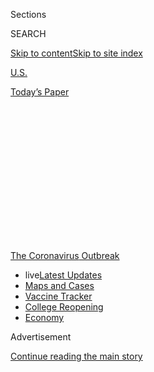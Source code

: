 <div id="app">

<div>

<div>

<div>

<div class="NYTAppHideMasthead css-1q2w90k e1suatyy0">

<div class="section css-ui9rw0 e1suatyy2">

<div class="css-eph4ug er09x8g0">

<div class="css-6n7j50">

</div>

<span class="css-1dv1kvn">Sections</span>

<div class="css-10488qs">

<span class="css-1dv1kvn">SEARCH</span>

</div>

[Skip to content](#site-content)[Skip to site
index](#site-index)

</div>

<div id="masthead-section-label" class="css-1wr3we4 eaxe0e00">

[U.S.](https://www.nytimes.com/section/us)

</div>

<div class="css-10698na e1huz5gh0">

</div>

</div>

<div id="masthead-bar-one" class="section hasLinks css-15hmgas e1csuq9d3">

<div class="css-uqyvli e1csuq9d0">

</div>

<div class="css-1uqjmks e1csuq9d1">

</div>

<div class="css-9e9ivx">

[](https://myaccount.nytimes.com/auth/login?response_type=cookie&client_id=vi)

</div>

<div class="css-1bvtpon e1csuq9d2">

[Today’s
Paper](https://www.nytimes.com/section/todayspaper)

</div>

</div>

</div>

</div>

<div data-aria-hidden="false">

<div id="site-content" data-role="main">

<div>

<div class="css-1aor85t" style="opacity:0.000000001;z-index:-1;visibility:hidden">

<div class="css-1hqnpie">

<div class="css-epjblv">

<span class="css-17xtcya">[U.S.](/section/us)</span><span class="css-x15j1o">|</span><span class="css-fwqvlz">Teachers
Are Wary of Returning to Class, and Online Instruction
Too</span>

</div>

<div class="css-k008qs">

<div class="css-1iwv8en">

<span class="css-18z7m18"></span>

<div>

</div>

</div>

<span class="css-1n6z4y">https://nyti.ms/2CZkGpr</span>

<div class="css-1705lsu">

<div class="css-4xjgmj">

<div class="css-4skfbu" data-role="toolbar" data-aria-label="Social Media Share buttons, Save button, and Comments Panel with current comment count" data-testid="share-tools">

  - 
  - 
  - 
  - 
    
    <div class="css-6n7j50">
    
    </div>

  - 

</div>

</div>

</div>

</div>

</div>

</div>

<div id="NYT_TOP_BANNER_REGION" class="css-13pd83m">

<div>

<div id="styln-prism-menu-1592847958612" class="section interactive-content interactive-size-medium css-1edisqu">

<div class="css-17ih8de interactive-body">

<div id="scroll-container" class="css-1gj85ro">

[<span class="styln-title-wrap"><span class="css-1pje3qr">The
Coronavirus</span><span class="css-1pje3qr">
Outbreak</span></span>](https://www.nytimes.com/news-event/coronavirus?action=click&pgtype=Article&state=default&region=TOP_BANNER&context=storylines_menu)

  - <span class="css-kqxiym" data-emphasize="true">live</span>[Latest
    Updates](https://www.nytimes.com/2020/08/03/world/coronavirus-covid-19.html?action=click&pgtype=Article&state=default&region=TOP_BANNER&context=storylines_menu)
  - [Maps and
    Cases](https://www.nytimes.com/interactive/2020/us/coronavirus-us-cases.html?action=click&pgtype=Article&state=default&region=TOP_BANNER&context=storylines_menu)
  - [Vaccine
    Tracker](https://www.nytimes.com/interactive/2020/science/coronavirus-vaccine-tracker.html?action=click&pgtype=Article&state=default&region=TOP_BANNER&context=storylines_menu)
  - [College
    Reopening](https://www.nytimes.com/2020/08/02/us/covid-college-reopening.html?action=click&pgtype=Article&state=default&region=TOP_BANNER&context=storylines_menu)
  - [Economy](https://www.nytimes.com/live/2020/08/03/business/stock-market-today-coronavirus?action=click&pgtype=Article&state=default&region=TOP_BANNER&context=storylines_menu)

</div>

</div>

</div>

</div>

</div>

<div id="top-wrapper" class="css-1sy8kpn">

<div id="top-slug" class="css-l9onyx">

Advertisement

</div>

[Continue reading the main
story](#after-top)

<div class="ad top-wrapper" style="text-align:center;height:100%;display:block;min-height:250px">

<div id="top" class="place-ad" data-position="top" data-size-key="top">

</div>

</div>

<div id="after-top">

</div>

</div>

<div>

<div id="sponsor-wrapper" class="css-1hyfx7x">

<div id="sponsor-slug" class="css-19vbshk">

Supported by

</div>

[Continue reading the main
story](#after-sponsor)

<div id="sponsor" class="ad sponsor-wrapper" style="text-align:center;height:100%;display:block">

</div>

<div id="after-sponsor">

</div>

</div>

<div class="css-186x18t">

</div>

<div class="css-1vkm6nb ehdk2mb0">

# Teachers Are Wary of Returning to Class, and Online Instruction Too

</div>

Unions are threatening to strike if classrooms reopen, but are also
pushing to limit live remote teaching. Their demands will shape pandemic
education.

<div class="css-79elbk" data-testid="photoviewer-wrapper">

<div class="css-z3e15g" data-testid="photoviewer-wrapper-hidden">

</div>

<div class="css-1a48zt4 ehw59r15" data-testid="photoviewer-children">

![<span class="css-16f3y1r e13ogyst0" data-aria-hidden="true">Angela
Andrus, who teaches junior high, at a protest in Salt Lake City last
week. Utah’s largest teachers' union has called for starting the school
year online because of safety
concerns.</span><span class="css-cnj6d5 e1z0qqy90" itemprop="copyrightHolder"><span class="css-1ly73wi e1tej78p0">Credit...</span><span><span>Rick
Bowmer/Associated
Press</span></span></span>](https://static01.nyt.com/images/2020/07/29/us/29virus-teacherunions01/29virus-teacherunions01-articleLarge.jpg?quality=75&auto=webp&disable=upscale)

</div>

</div>

<div class="css-18e8msd">

<div class="css-pdw9fk epjyd6m0">

<div class="css-1txwxcy ey68jwv0" data-aria-hidden="true">

[![Dana
Goldstein](https://static01.nyt.com/images/2018/06/12/multimedia/author-dana-goldstein/author-dana-goldstein-thumbLarge.png
"Dana Goldstein")](https://www.nytimes.com/by/dana-goldstein)[![Eliza
Shapiro](https://static01.nyt.com/images/2018/12/28/multimedia/author-eliza-shapiro/author-eliza-shapiro-thumbLarge.png
"Eliza Shapiro")](https://www.nytimes.com/by/eliza-shapiro)

</div>

<div class="css-1baulvz">

By [<span class="css-1baulvz" itemprop="name">Dana
Goldstein</span>](https://www.nytimes.com/by/dana-goldstein) and
[<span class="css-1baulvz last-byline" itemprop="name">Eliza
Shapiro</span>](https://www.nytimes.com/by/eliza-shapiro)

</div>

</div>

  - 
    
    <div class="css-ld3wwf e16638kd2">
    
    Published July 29, 2020Updated July 31,
    2020
    
    </div>

  - 
    
    <div class="css-4xjgmj">
    
    <div class="css-pvvomx" data-role="toolbar" data-aria-label="Social Media Share buttons, Save button, and Comments Panel with current comment count" data-testid="share-tools">
    
      - 
      - 
      - 
      - 
        
        <div class="css-6n7j50">
        
        </div>
    
      - 
    
    </div>
    
    </div>

</div>

</div>

<div class="section meteredContent css-1r7ky0e" name="articleBody" itemprop="articleBody">

<div class="css-1fanzo5 StoryBodyCompanionColumn">

<div class="css-53u6y8">

As the nation heads toward a chaotic back-to-school season, with
officials struggling over when to reopen classrooms and how to engage
children online, teachers’ unions are playing a powerful role in
determining the shape of public education as the coronavirus pandemic
continues to rage.

Teachers in many districts are fighting for longer school closures,
stronger safety requirements and limits on what they are required to do
in virtual classrooms, while flooding social media and state capitols
with their concerns and threatening to walk off their jobs if key
demands are not met.

On Tuesday, the nation’s second-largest teachers’ union raised the
stakes dramatically by [authorizing its local and state
chapters](https://www.nytimes.com/2020/07/28/world/coronavirus-covid-19.html#link-541bdc40)
to strike if their districts do not take sufficient precautions — such
as requiring masks and updating ventilation systems — before reopening
classrooms. Already, teachers’ unions have [sued Florida’s
governor](https://www.nytimes.com/2020/07/20/world/coronavirus-cases.html#link-2e69dc1c)
over that state’s efforts to require schools to offer in-person
instruction.

</div>

</div>

<div>

</div>

<div class="css-1fanzo5 StoryBodyCompanionColumn">

<div class="css-53u6y8">

But even as unions exert their influence, they face enormous public and
political pressure because of widespread acknowledgment that getting
parents back to work requires functioning school systems, and that
remote learning [failed many
children](https://www.nytimes.com/2020/06/05/us/coronavirus-education-lost-learning.html)
this spring, deepening [achievement
gaps](https://www.nytimes.com/2020/06/05/us/coronavirus-education-lost-learning.html)
by race and income.

</div>

</div>

<div class="css-1fanzo5 StoryBodyCompanionColumn">

<div class="css-53u6y8">

With the academic year set to begin next month in much of the country,
parents are desperate for teachers to provide more interactive,
face-to-face instruction this fall, both online and, where safe, in
person. But many unions, while concerned about the safety of classrooms,
are also fighting to limit the amount of time that teachers are required
to be on video over the course of a day.

The unions are “really on the backs of their heels on this,” said Robin
Lake, director of the Center on Reinventing Public Education, a research
and advocacy group that sometimes takes positions contrary to unions.
She is concerned that the urgent needs of children who have not
physically attended school for many months are getting lost. “I feel
like we are treating kids as pawns in this game.”

</div>

</div>

<div>

</div>

<div class="css-1fanzo5 StoryBodyCompanionColumn">

<div class="css-53u6y8">

Pressure from President Trump and Education Secretary Betsy DeVos, who
are distrusted by many educators, has hardened the opposition of many
teachers to returning to classrooms, even in places where the virus is
under control. They contend that political leaders are putting the needs
of the economy above their safety and pushing schools to reopen without
adequate guidance or financial support.

</div>

</div>

<div class="css-1fanzo5 StoryBodyCompanionColumn">

<div class="css-53u6y8">

“It’s been a terrible disservice to parents, to kids, to educators, who
basically are left holding the bag and trying to figure this out,” said
Randi Weingarten, president of the American Federation of Teachers,
which voted to support its members who choose to strike while stressing
that such actions should be a “last resort.”

[About 70
percent](https://nces.ed.gov/surveys/ntps/tables/Table_TeachersUnion.asp)
of American teachers were union members in 2016. Educators have enjoyed
significant parental support in recent years during [a series of
walkouts](https://www.nytimes.com/2019/01/14/us/lausd-teachers-strike.html),
including in Republican-led states, in favor of higher wages and more
school
funding.

<div id="NYT_MAIN_CONTENT_1_REGION" class="css-9tf9ac">

<div>

<div id="styln-covid-updates-world" class="section interactive-content interactive-size-medium css-1ftcdic">

<div class="css-17ih8de interactive-body">

<div id="styln-briefing-block" data-asset-id="QXJ0aWNsZTpueXQ6Ly9hcnRpY2xlLzZkMDlhMjVlLTQxZDYtNWE3ZC04NzFjLTNiMDkyMGU0NjA2Zg==">

<div class="briefing-block-header-section">

# [Latest Updates: Global Coronavirus Outbreak](https://www.nytimes.com/2020/08/03/world/coronavirus-covid-19.html?action=click&pgtype=Article&state=default&region=MAIN_CONTENT_1&context=storylines_live_updates)

<div class="briefing-block-ts">

Updated 2020-08-04T05:55:16.339Z

</div>

</div>

  - [Fauci defends Birx after she is criticized by
    Trump.](https://www.nytimes.com/2020/08/03/world/coronavirus-covid-19.html?action=click&pgtype=Article&state=default&region=MAIN_CONTENT_1&context=storylines_live_updates#link-4547638f)
  - [Trump derides Democrats as lawmakers and administration officials
    try to break stimulus
    impasse.](https://www.nytimes.com/2020/08/03/world/coronavirus-covid-19.html?action=click&pgtype=Article&state=default&region=MAIN_CONTENT_1&context=storylines_live_updates#link-15e7f995)
  - [The deadline for 2020 census counting has been moved up by a
    month.](https://www.nytimes.com/2020/08/03/world/coronavirus-covid-19.html?action=click&pgtype=Article&state=default&region=MAIN_CONTENT_1&context=storylines_live_updates#link-e5a2cda)

<div class="briefing-block-footer">

<div class="briefing-block-footer-meta">

[See more
updates](https://www.nytimes.com/2020/08/03/world/coronavirus-covid-19.html?action=click&pgtype=Article&state=default&region=MAIN_CONTENT_1&context=storylines_live_updates)

</div>

<div class="briefing-block-briefinglinks">

<span>More live coverage:</span>
[Markets](https://www.nytimes.com/live/2020/08/03/business/stock-market-today-coronavirus?action=click&pgtype=Article&state=default&region=MAIN_CONTENT_1&context=storylines_live_updates)

</div>

</div>

</div>

</div>

</div>

</div>

</div>

But now, with the economy sputtering and many parents struggling to
balance work and child care while overseeing remote learning, teachers
who resist demands to appear over video or to work in classrooms where
it is considered safe risk fraying those [hard-won
bonds](https://www.nytimes.com/2020/07/11/us/virus-teachers-classrooms.html).

Some critics see teachers’ unions as trying to have it both ways:
reluctant to return to classrooms, but also resistant in some districts
to providing a full day of remote school via tools like live video — the
kind of interactive, online instruction that many parents say their
children need after watching them flounder in the spring.

Union leaders point out that many teachers went above and beyond the
work hours laid out in emergency labor agreements that were quickly
pulled together after schools closed in March. Their members provided
technical support to families and answered emails and text messages from
students and parents late into the night, leaders say.

Now, those representatives must balance the concerns of an often-feisty
membership against the urgent needs of vulnerable children and the
often-competing demands of local and federal officials. Complicating
matters, parents disagree sharply on what they want from schools during
the pandemic.

</div>

</div>

<div>

</div>

<div class="css-1fanzo5 StoryBodyCompanionColumn">

<div class="css-53u6y8">

[A July
poll](https://www.kff.org/coronavirus-covid-19/report/kff-health-tracking-poll-july-2020/)
found that 60 percent of parents supported delaying school reopenings
until the virus is under control. Polls show that Black and Latino
families, who have suffered disproportionately from the pandemic, [have
expressed more concern about returning to school than white parents
have](https://www.chalkbeat.org/2020/7/14/21324873/school-closure-reopening-parents-surveys),
but are also more worried about the academic and social impacts of
online learning.

In New York City, where the coronavirus caseload is now relatively low,
a June parents’ survey found that most respondents [were at least
somewhat
willing](https://www.nytimes.com/2020/07/06/nyregion/nyc-school-reopening-plan.html)
to send their children back to physical classrooms, despite teachers’
fears.

</div>

</div>

<div class="css-79elbk" data-testid="photoviewer-wrapper">

<div class="css-z3e15g" data-testid="photoviewer-wrapper-hidden">

</div>

<div class="css-1a48zt4 ehw59r15" data-testid="photoviewer-children">

![<span class="css-16f3y1r e13ogyst0" data-aria-hidden="true">New York
City is one of the few large districts in the country planning to reopen
classrooms even part time this fall. But some teachers, concerned about
their health, are threatening a sick
out.</span><span class="css-cnj6d5 e1z0qqy90" itemprop="copyrightHolder"><span class="css-1ly73wi e1tej78p0">Credit...</span><span>Spencer
Platt/Getty
Images</span></span>](https://static01.nyt.com/images/2020/07/29/us/29virus-teacherunions03/merlin_171583887_7fbcf538-c28c-423c-a58e-50f82f5a783a-articleLarge.jpg?quality=75&auto=webp&disable=upscale)

</div>

</div>

<div class="css-1fanzo5 StoryBodyCompanionColumn">

<div class="css-53u6y8">

Dionn Hurley, who lives in the South Bronx, said her 18-year-old son,
who has autism, “regressed by a year in a month” after schools
shuttered. “Our kids need in-person learning,” she said.

She and her husband are both essential workers who have been commuting
across the city to their jobs since the pandemic began. She contends
teachers should do the same, with adequate safety precautions.

“We all know there’s a pandemic. It’s affecting everyone,” Ms. Hurley
said. “You can’t just keep saying you’re scared. We’re all scared.”

Union representatives said they were aware of those sentiments, and the
very real needs behind them. That makes the job of negotiating for their
members especially difficult.

</div>

</div>

<div class="css-1fanzo5 StoryBodyCompanionColumn">

<div class="css-53u6y8">

“I would not say that being a teachers’ union leader is a job most
people would want to have at this moment,” said Michael Mulgrew,
president of the United Federation of Teachers in New York City, the
largest local teachers’ union in the country.

Pressure from California’s politically powerful teachers’ unions helped
push Gov. Gavin Newsom to [announce guidelines this
month](https://www.nytimes.com/2020/07/17/us/california-schools-reopening-newsom.html)
that will require many of the state’s districts, covering more than 80
percent of its population, to start school remotely, opening classrooms
only once new infections and hospitalizations decline sufficiently in a
region.

Los Angeles, the nation’s second-largest school district, had [already
made the
decision](https://www.nytimes.com/2020/07/13/us/lausd-san-diego-school-reopening.html)
to start the year online because of soaring infections. Now the union
and administrators are engaged in long negotiating sessions via Zoom,
with one of the stickiest points of contention being how many hours per
day teachers should be required to teach live via video.

Cecily Myart-Cruz, president of the United Teachers Los Angeles union,
said she understood the benefits — she watched her own son engage with
teachers online during the spring shutdown — but she argued that a full
school day over video would not be feasible for either students or
teachers (although [some private schools have embraced
it](https://www.nytimes.com/2020/05/09/us/coronavirus-public-private-school.html)).

“You’re not going to see people engaged,” she said. “Kids will turn off
to that.”

The union’s priorities, Ms. Myart-Cruz said, include ensuring that
remote mental health counseling is available to students, and that
teachers are reimbursed for work-from-home expenses such as upgrading
their internet connections.

In the Sacramento City Unified School District, a history of mistrust
between the union and administration has led to a series of repeated
breakdowns in talks during the pandemic.

The district will open in a remote-only mode on Sept. 3, and has
proposed that lessons delivered live over video or audio should be
recorded for families to access at times that are convenient for them.
But the union has objected, arguing that recording lessons could be a
violation of privacy for educators, students and families because their
likenesses could be posted and viewed without their explicit permission.

</div>

</div>

<div class="css-1fanzo5 StoryBodyCompanionColumn">

<div class="css-53u6y8">

In the spring, the union argued in favor of providing more paper
materials to students, making the case that it was unfair to lean into
high-tech learning when some students lacked laptops and internet
access.

<div id="NYT_MAIN_CONTENT_3_REGION" class="css-9tf9ac">

<div>

<div id="styln-prism-freeform-1594220623585" class="section interactive-content interactive-size-medium css-1ftcdic">

<div class="css-17ih8de interactive-body">

<div id="prism-freeform-block-38059" class="css-19mumt8" data-role="complementary" data-storyline="The Coronavirus Outbreak" data-truncated="true" tabindex="0">

<div class="css-a8d9oz">

<div class="css-eb027h">

[](https://www.nytimes.com/news-event/coronavirus?action=click&pgtype=Article&state=default&region=MAIN_CONTENT_3&context=storylines_faq)

### The Coronavirus Outbreak ›

#### Frequently Asked Questions

Updated August 3, 2020

  - #### I’m a small-business owner. Can I get relief?
    
      - The [stimulus bills enacted in
        March](https://www.nytimes.com/article/small-business-loans-stimulus-grants-freelancers-coronavirus.html?action=click&pgtype=Article&state=default&region=MAIN_CONTENT_3&context=storylines_faq)
        offer help for the millions of American small businesses. Those
        eligible for aid are businesses and nonprofit organizations with
        fewer than 500 workers, including sole proprietorships,
        independent contractors and freelancers. Some larger companies
        in some industries are also eligible. The help being offered,
        which is being managed by the Small Business Administration,
        includes the Paycheck Protection Program and the Economic Injury
        Disaster Loan program. But lots of folks have [not yet seen
        payouts.](https://www.nytimes.com/interactive/2020/05/07/business/small-business-loans-coronavirus.html?action=click&pgtype=Article&state=default&region=MAIN_CONTENT_3&context=storylines_faq)
        Even those who have received help are confused: The rules are
        draconian, and some are stuck sitting on [money they don’t know
        how to
        use.](https://www.nytimes.com/2020/05/02/business/economy/loans-coronavirus-small-business.html?action=click&pgtype=Article&state=default&region=MAIN_CONTENT_3&context=storylines_faq)
        Many small-business owners are getting less than they expected
        or [not hearing anything at
        all.](https://www.nytimes.com/2020/06/10/business/Small-business-loans-ppp.html?action=click&pgtype=Article&state=default&region=MAIN_CONTENT_3&context=storylines_faq)

  - #### What are my rights if I am worried about going back to work?
    
      - Employers have to provide [a safe
        workplace](https://www.osha.gov/SLTC/covid-19/standards.html)
        with policies that protect everyone equally. [And if one of your
        co-workers tests positive for the coronavirus, the
        C.D.C.](https://www.nytimes.com/article/coronavirus-money-unemployment.html?action=click&pgtype=Article&state=default&region=MAIN_CONTENT_3&context=storylines_faq)
        has said that [employers should tell their
        employees](https://www.cdc.gov/coronavirus/2019-ncov/community/guidance-business-response.html)
        -- without giving you the sick employee’s name -- that they may
        have been exposed to the virus.

  - #### Should I refinance my mortgage?
    
      - [It could be a good
        idea,](https://www.nytimes.com/article/coronavirus-money-unemployment.html?action=click&pgtype=Article&state=default&region=MAIN_CONTENT_3&context=storylines_faq)
        because mortgage rates have [never been
        lower.](https://www.nytimes.com/2020/07/16/business/mortgage-rates-below-3-percent.html?action=click&pgtype=Article&state=default&region=MAIN_CONTENT_3&context=storylines_faq)
        Refinancing requests have pushed mortgage applications to some
        of the highest levels since 2008, so be prepared to get in line.
        But defaults are also up, so if you’re thinking about buying a
        home, be aware that some lenders have tightened their standards.

  - #### What is school going to look like in September?
    
      - It is unlikely that many schools will return to a normal
        schedule this fall, requiring the grind of [online
        learning](https://www.nytimes.com/2020/06/05/us/coronavirus-education-lost-learning.html?action=click&pgtype=Article&state=default&region=MAIN_CONTENT_3&context=storylines_faq),
        [makeshift child
        care](https://www.nytimes.com/2020/05/29/us/coronavirus-child-care-centers.html?action=click&pgtype=Article&state=default&region=MAIN_CONTENT_3&context=storylines_faq)
        and [stunted
        workdays](https://www.nytimes.com/2020/06/03/business/economy/coronavirus-working-women.html?action=click&pgtype=Article&state=default&region=MAIN_CONTENT_3&context=storylines_faq)
        to continue. California’s two largest public school districts —
        Los Angeles and San Diego — said on July 13, that [instruction
        will be remote-only in the
        fall](https://www.nytimes.com/2020/07/13/us/lausd-san-diego-school-reopening.html?action=click&pgtype=Article&state=default&region=MAIN_CONTENT_3&context=storylines_faq),
        citing concerns that surging coronavirus infections in their
        areas pose too dire a risk for students and teachers. Together,
        the two districts enroll some 825,000 students. They are the
        largest in the country so far to abandon plans for even a
        partial physical return to classrooms when they reopen in
        August. For other districts, the solution won’t be an
        all-or-nothing approach. [Many
        systems](https://bioethics.jhu.edu/research-and-outreach/projects/eschool-initiative/school-policy-tracker/),
        including the nation’s largest, New York City, are devising
        [hybrid
        plans](https://www.nytimes.com/2020/06/26/us/coronavirus-schools-reopen-fall.html?action=click&pgtype=Article&state=default&region=MAIN_CONTENT_3&context=storylines_faq)
        that involve spending some days in classrooms and other days
        online. There’s no national policy on this yet, so check with
        your municipal school system regularly to see what is happening
        in your community.

  - #### Is the coronavirus airborne?
    
      - The coronavirus [can stay aloft for hours in tiny droplets in
        stagnant
        air](https://www.nytimes.com/2020/07/04/health/239-experts-with-one-big-claim-the-coronavirus-is-airborne.html?action=click&pgtype=Article&state=default&region=MAIN_CONTENT_3&context=storylines_faq),
        infecting people as they inhale, mounting scientific evidence
        suggests. This risk is highest in crowded indoor spaces with
        poor ventilation, and may help explain super-spreading events
        reported in meatpacking plants, churches and restaurants. [It’s
        unclear how often the virus is
        spread](https://www.nytimes.com/2020/07/06/health/coronavirus-airborne-aerosols.html?action=click&pgtype=Article&state=default&region=MAIN_CONTENT_3&context=storylines_faq)
        via these tiny droplets, or aerosols, compared with larger
        droplets that are expelled when a sick person coughs or sneezes,
        or transmitted through contact with contaminated surfaces, said
        Linsey Marr, an aerosol expert at Virginia Tech. Aerosols are
        released even when a person without symptoms exhales, talks or
        sings, according to Dr. Marr and more than 200 other experts,
        who [have outlined the evidence in an open letter to the World
        Health
        Organization](https://academic.oup.com/cid/article/doi/10.1093/cid/ciaa939/5867798).

<div id="styln-survey-component-38059" class="styln-survey-component" data-surveyname="faq" data-surveystoryline="coronavirus">

</div>

</div>

<div class="css-6mllg9">

</div>

<div class="css-pmm6ed">

<span class="css-5gimkt"></span>

</div>

</div>

</div>

</div>

</div>

</div>

</div>

Across the country, it is likely that most students will experience a
mix of online and in-person education this academic year, sometimes
during the same week. That means teachers will need to do two very
different jobs: teach in classrooms and online.

Districts without collective bargaining, like Marietta, Ga., have more
flexibility over assigning teachers’ roles, and plan to staff their
remote learning programs with educators who have demonstrated skill in
engaging students online.

But unions elsewhere, including in Miami-Dade County, the nation’s
fourth-largest district, are resisting that model, saying teachers with
their own health concerns should be the first to get the opportunity to
work online from home.

On Wednesday, the district announced that it would delay the start of
the academic year by a week, to Aug. 31, and that schools would open
online. It hopes to begin bringing students back to classrooms by early
October.

</div>

</div>

<div class="css-79elbk" data-testid="photoviewer-wrapper">

<div class="css-z3e15g" data-testid="photoviewer-wrapper-hidden">

</div>

<div class="css-1a48zt4 ehw59r15" data-testid="photoviewer-children">

<div class="css-1xdhyk6 erfvjey0">

<span class="css-1ly73wi e1tej78p0">Image</span>

<div class="css-zjzyr8">

<div data-testid="lazyimage-container" style="height:257.77777777777777px">

</div>

</div>

</div>

<span class="css-16f3y1r e13ogyst0" data-aria-hidden="true">Story
Collins, 9, and her mother, Heather Correia, at a protest in
Jacksonville, Fla., earlier this month.  Teachers in the Duval County
Public Schools say it’s not safe for them to return to classrooms next
month as
planned.</span><span class="css-cnj6d5 e1z0qqy90" itemprop="copyrightHolder"><span class="css-1ly73wi e1tej78p0">Credit...</span><span>Bob
Self/The Florida Times-Union, via Associated Press</span></span>

</div>

</div>

<div class="css-1fanzo5 StoryBodyCompanionColumn">

<div class="css-53u6y8">

This spring, when classrooms closed because of the coronavirus, an
emergency agreement between the district and union required Miami
teachers to interact with their students for a minimum of three hours
per day, which could include making phone calls or responding to emails.

</div>

</div>

<div class="css-1fanzo5 StoryBodyCompanionColumn">

<div class="css-53u6y8">

Parents have since made it clear that was not enough, according to
Alberto Carvalho, the Miami superintendent. “One of the biggest concerns
was how much of a difficult time they had in terms of time management
with their children,” he said, adding that the district expects teachers
to provide something closer to a regular school day this fall, with live
instruction over video.

The local union president, Karla Hernandez-Mats, said her members were
willing to follow a more traditional schedule, but many teachers have
expressed anxiety about how they and their homes would look on camera
during live teaching.

“If a teacher does not feel comfortable, and the teacher is not secure
in the modality, they are not going to flourish and give the best of
themselves,” she said.

In Orange County, another large Florida district that includes Orlando,
a major concern for the union is that teachers working in schools might
be expected to simultaneously broadcast their lessons live to students
at home and respond to children both in-person and virtually.

“You can’t keep track of people remotely and in front of you at the same
time,” said Wendy L. Doromal, president of the Orange County Classroom
Teachers Association.

New York City, the nation’s largest district, is one of the few big
systems in the country [planning to reopen schools even part time this
fall](https://www.nytimes.com/2020/07/08/nyregion/nyc-schools-reopening-plan.html).
Mr. Mulgrew, the local teachers’ union leader, helped officials settle
on an approach that would allow children to report to classrooms one to
three times per week.

But in the weeks since the plan was unveiled, Mr. Trump’s push to reopen
classrooms has magnified growing alarm among educators about returning
to work, and some have [threatened to stage a
sick-out](https://twitter.com/Liat_RO/status/1281288365472649216).

</div>

</div>

<div class="css-1fanzo5 StoryBodyCompanionColumn">

<div class="css-53u6y8">

In a town hall with members last week, Mr. Mulgrew threw the plan he
helped create into disarray, telling teachers he does not currently
believe it is safe for schools to reopen physically in September, absent
a major funding influx to pay for more nurses and upgraded air
filtration systems.

“I am preparing to do whatever we need to do if we think the schools are
not safe and the city disagrees with us,” Mr. Mulgrew said on the call.

City officials said they were caught off guard when Mr. Mulgrew backed
away from reopening, in part because the city had already agreed to a
number of safety measures, including requiring masks and social
distancing in the classroom, and to allow teachers over 65 and those
with pre-existing conditions to work remotely.

Some New York City teachers are encouraging their colleagues to apply
for medical exemptions that would allow them to teach at home, even if
they are not eligible, and asking parents not to send their children
back.

Still, educators hardly present a monolithic view.

“I’m a public servant, and I’m ready to serve wherever I’m needed,” said
Carlotta Pope, a high school English teacher in Brooklyn. Ms. Pope said
she had some lingering questions about safety but was hopeful they would
be resolved before September.

“I’m excited to go back, if that’s what’s decided,” she said. “I miss my
students.”

</div>

</div>

<div>

</div>

</div>

<div>

</div>

<div>

</div>

<div>

</div>

<div>

<div id="bottom-wrapper" class="css-1ede5it">

<div id="bottom-slug" class="css-l9onyx">

Advertisement

</div>

[Continue reading the main
story](#after-bottom)

<div id="bottom" class="ad bottom-wrapper" style="text-align:center;height:100%;display:block;min-height:90px">

</div>

<div id="after-bottom">

</div>

</div>

</div>

</div>

</div>

## Site Index

<div>

</div>

## Site Information Navigation

  - [© <span>2020</span> <span>The New York Times
    Company</span>](https://help.nytimes.com/hc/en-us/articles/115014792127-Copyright-notice)

<!-- end list -->

  - [NYTCo](https://www.nytco.com/)
  - [Contact
    Us](https://help.nytimes.com/hc/en-us/articles/115015385887-Contact-Us)
  - [Work with us](https://www.nytco.com/careers/)
  - [Advertise](https://nytmediakit.com/)
  - [T Brand Studio](http://www.tbrandstudio.com/)
  - [Your Ad
    Choices](https://www.nytimes.com/privacy/cookie-policy#how-do-i-manage-trackers)
  - [Privacy](https://www.nytimes.com/privacy)
  - [Terms of
    Service](https://help.nytimes.com/hc/en-us/articles/115014893428-Terms-of-service)
  - [Terms of
    Sale](https://help.nytimes.com/hc/en-us/articles/115014893968-Terms-of-sale)
  - [Site
    Map](https://spiderbites.nytimes.com)
  - [Help](https://help.nytimes.com/hc/en-us)
  - [Subscriptions](https://www.nytimes.com/subscription?campaignId=37WXW)

</div>

</div>

</div>

</div>

